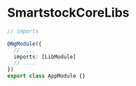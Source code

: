 # SmartstockCoreLibs

```typescript
// imports

@NgModule({
  // ....
  imports: [LibModule]
  // ....
})
export class AppModule {}
```
